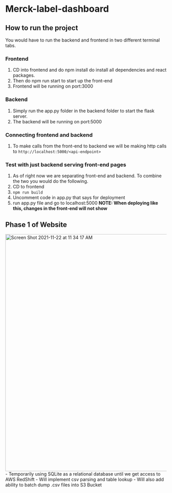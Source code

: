 # Merck-label-dashboard


## How to run the project
You would have to run the backend and frontend in two different terminal tabs.

### Frontend
1. CD into frontend and do npm install do install all dependencies and react packages.
2. Then do npm run start to start up the front-end 
3. Frontend will be running on port:3000

### Backend
1. Simply run the app.py folder in the backend folder to start the flask server.
2. The backend will be running on port:5000

### Connecting frontend and backend
1. To make calls from the front-end to backend we will be making http calls to  `http://localhost:5000/<api-endpoint>`

### Test with just backend serving front-end pages
1. As of right now we are separating front-end and backend. To combine the two you would do the following.
2. CD to frontend
3. `npm run build`
4. Uncomment code in app.py that says for deployment
5. run app.py file and go to localhost:5000
**NOTE: When deploying like this, changes in the front-end will not show**
## Phase 1 of Website
<img width="741" alt="Screen Shot 2021-11-22 at 11 34 17 AM" src="https://user-images.githubusercontent.com/70383225/142899733-6c013787-0480-4e1c-81a6-9ed78eebccb3.png">
- Temporarily using SQLite as a relational database until we get access to AWS RedShift
- Will implement csv parsing and table lookup
- Will also add ability to batch dump .csv files into S3 Bucket
